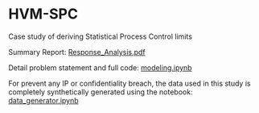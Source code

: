 # HVM-SPC
Case study of deriving Statistical Process Control limits

Summary Report: [Response_Analysis.pdf](https://github.com/stephenleo87/HVM-SPC/blob/master/Response_Analysis.pdf)

Detail problem statement and full code: [modeling.ipynb](https://github.com/stephenleo87/HVM-SPC/blob/master/modeling.ipynb)

For prevent any IP or confidentiality breach, the data used in this study is completely synthetically generated using the notebook: [data_generator.ipynb](https://github.com/stephenleo87/HVM-SPC/blob/master/data_generator.ipynb)
